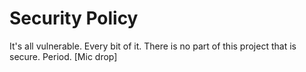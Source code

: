 # Security Policy

It's all vulnerable. Every bit of it. There is no part of this project that
is secure. Period. [Mic drop]
